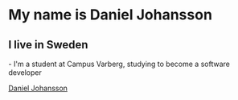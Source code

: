 <h1>My name is Daniel Johansson</h1>
<h2>I live in Sweden</h2>
- I'm a student at Campus Varberg, studying to become a software developer



<a href="https://danieljohansson1989.github.io">Daniel Johansson</a>
<!---
- 👀 I’m interested in ...
- 🌱 I’m currently learning ...
- 💞️ I’m looking to collaborate on ...
- 📫 How to reach me ...
 

<!---
DanielJohansson1989/DanielJohansson1989 is a ✨ special ✨ repository because its `README.md` (this file) appears on your GitHub profile.
You can click the Preview link to take a look at your changes.
--->
